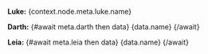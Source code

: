 <script>
    export let context
    const {meta} = context.node
</script>


**Luke:**
{context.node.meta.luke.name}


**Darth:**
{#await meta.darth then data}
    {data.name}
{/await}


**Leia:**
{#await meta.leia then data}
    {data.name}
{/await}

